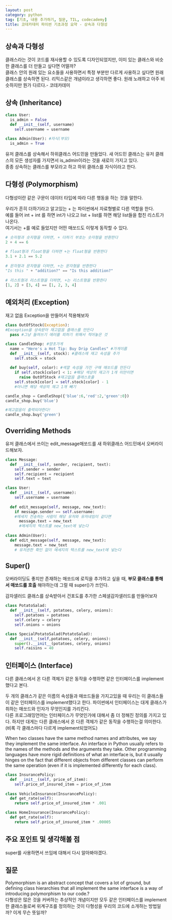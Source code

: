 ```yaml
---
layout: post
category: python
tag: [기초, 내용 추가하기, 질문, TIL, codecademy]
title: 코데카데미 파이썬 기초과정 요약 - 상속과 다형성
---
```


## 상속과 다형성  

<div class="message">
클래스라는 것이 코드를 재사용할 수 있도록 디자인되었지만, 이미 있는 클래스와 비슷한 클래스를 더 만들고 싶다면 어떨까? <br>
클래스 안의 원래 있는 요소들을 사용하면서 특정 부분만 다르게 사용하고 싶다면 원래 클래스를 상속하면 된다. 리믹스같은 개념이라고 생각하면 좋다. 원래 노래하고 아주 비슷하지만 뭔가 다르다.- 코데카데미
</div>

## 상속 (Inheritance)

```python
class User:
  is_admin = False
  def __init__(self, username)
    self.username = username
 
class Admin(User): #자식(부모)
  is_admin = True
```

유저 클래스를 상속해서 하위클래스 어드민을 만들었다. 새 어드민 클래스는 유저 클래스의 모든 생성자를 가지면서 is_admin이라는 것을 새로이 가지고 있다.   
종종 상속하는 클래스를 부모라고 하고 하위 클래스를 자식이라고 한다.

## 다형성 (Polymorphism)

<div class="message">
다형성이란 같은 구문이 데이터 타입에 따라 다른 행동을 하는 것을 말한다.
</div>

우리가 흔히 더하기라고 알고있는 + 는 파이썬에서 자료형별로 다른 역할을 한다.  
예를 들어 int + int 를 하면 int가 나오고 list + list를 하면 해당 list들을 합친 리스트가 나온다.   
여기서는 +를 예로 들었지만 어떤 매쏘드도 이렇게 동작할 수 있다.

```python
# 숫자형과 숫자형을 더하면, + 더하기 부호는 숫자형을 반환한다
2 + 4 == 6
 
# float형과 float형을 더하면 +는 float형을 반환한다
3.1 + 2.1 == 5.2
 
# 문자형과 문자형을 더하면, +는 문자형을 반환한다
"Is this " + "addition?" == "Is this addition?"
 
# 리스트형과 리스트형을 더하면, +는 리스트형을 반환한다
[1, 2] + [3, 4] == [1, 2, 3, 4]
```
## 예외처리 (Exception)

재고 없음 Exception을 만들어서 적용해보자

```python
class OutOfStock(Exception): 
#Exception을 상속받아 재고없음 클래스를 만든다
  pass #그냥 들여쓰기 에러를 피하기 위해서 적어놓은 것

class CandleShop: #양초가게
  name = "Here's a Hot Tip: Buy Drip Candles" #가게이름
  def __init__(self, stock): #클래스에 재고 속성을 추가
    self.stock = stock
    
  def buy(self, color): #색깔 속성을 가진 구매 매쏘드를 만든다
    if self.stock[color] < 1: #해당 색상의 재고가 1개 미만이면
      raise OutOfStock #재고없음 클래스호출
    self.stock[color] = self.stock[color] - 1 
    #아니면 해당 색상의 재고 1개 빼기

candle_shop = CandleShop({'blue':6,'red':2,'green':0})
candle_shop.buy('blue')

#재고없음이 출력되야한다!
candle_shop.buy('green')
```

## Overriding Methods 

유저 클래스에서 쓰이는 edit_message매쏘드를 새 하위클래스 어드민에서 오버라이드해보자.

```python
class Message:
  def __init__(self, sender, recipient, text):
    self.sender = sender
    self.recipient = recipient
    self.text = text

class User:
  def __init__(self, username):
    self.username = username
    
  def edit_message(self, message, new_text):
    if message.sender == self.username: 
    #메세지 전송하는 사람이 해당 유저와 유저네임이 같다면
      message.text = new_text
      #메세지의 텍스트를 new_text에 넣는다
      
class Admin(User):
  def edit_message(self, message, new_text):
    message.text = new_text
    # 유저권한 확인 없이 메세지의 텍스트를 new_text에 넣는다
```
## Super()

오버라이딩도 좋지만 존재하는 매쏘드에 로직을 추가하고 싶을 때, <strong>부모 클래스를 통해서 매쏘드를 호출</strong> 해야하는데 그럴 때 super()가 쓰인다.

감자샐러드 클래스를 상속받아서 건포도를 추가한 스페셜감자샐러드를 만들어보자

```python
class PotatoSalad:
  def __init__(self, potatoes, celery, onions):
    self.potatoes = potatoes
    self.celery = celery
    self.onions = onions

class SpecialPotatoSalad(PotatoSalad):
  def __init__(self,potatoes, celery, onions):
    super().__init__(potatoes, celery, onions) 
    self.raisins = 40
```

## 인터페이스 (Interface)  

<div class="message">
다른 클래스에서 온 다른 객체가 같은 동작을 수행하면 같은 인터페이스를 implement했다고 본다. 
</div>

두 개의 클래스가 같은 이름의 속성들과 매쏘드들을 가지고있을 때 우리는 이 클래스들이 같은 인터페이스를 implement했다고 한다. 파이썬에서 인터페이스는 대게 클래스가 취하는 매쏘드와 인자가 무엇인지를 가리킨다.  
다른 프로그래밍언어는 인터페이스가 무엇인가에 대해서 좀 더 정해진 정의를 가지고 있다. 하지만 대게는 다른 클래스에서 온 다른 객체가 같은 동작을 수행하는걸 의미한다. (비록 각 클래스마다 다르게 implement되었어도)  

When two classes have the same method names and attributes, we say they implement the same interface. An interface in Python usually refers to the names of the methods and the arguments they take. Other programming languages have more rigid definitions of what an interface is, but it usually hinges on the fact that different objects from different classes can perform the same operation (even if it is implemented differently for each class).  

```python
class InsurancePolicy:
  def __init__(self, price_of_item):
    self.price_of_insured_item = price_of_item
    
class VehicleInsurance(InsurancePolicy):
  def get_rate(self):
    return self.price_of_insured_item * .001

class HomeInsurance(InsurancePolicy):
  def get_rate(self):
    return self.price_of_insured_item * .00005
```

## 주요 포인트 및 생각해볼 점

super를 사용하면서 쓰임에 대해서 다시 알아봐야겠다.
## 질문

Polymorphism is an abstract concept that covers a lot of ground, but defining class hierarchies that all implement the same interface is a way of introducing polymorphism to our code.?  
다형성은 많은 것을 커버하는 추상적인 개념이지만 모두 같은 인터페이스를 implement한 클래스들로써 위계구조를 정의하는 것이 다형성을 우리의 코드에 소개하는 방법일까?
이게 무슨 뜻일까?
